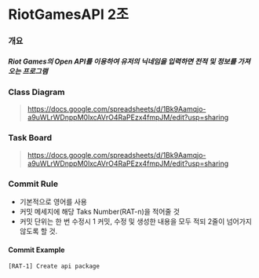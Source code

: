 # RiotGamesAPI 2조

### 개요
##### Riot Games의 Open API를 이용하여 유저의 닉네임을 입력하면 전적 및 정보를 가져오는 프로그램

### Class Diagram
> https://docs.google.com/spreadsheets/d/1Bk9Aamqjo-a9uWLrWDnppM0lxcAVrO4RaPEzx4fmpJM/edit?usp=sharing

### Task Board
>https://docs.google.com/spreadsheets/d/1Bk9Aamqjo-a9uWLrWDnppM0lxcAVrO4RaPEzx4fmpJM/edit?usp=sharing


### Commit Rule
- 기본적으로 영어를 사용
- 커밋 메세지에 해당 Taks Number(RAT-n)을 적어줄 것
- 커밋 단위는 한 번 수정시 1 커밋, 수정 및 생성한 내용을 모두 적되 2줄이 넘어가지 않도록 할 것.

#### Commit Example
`[RAT-1] Create api package`
